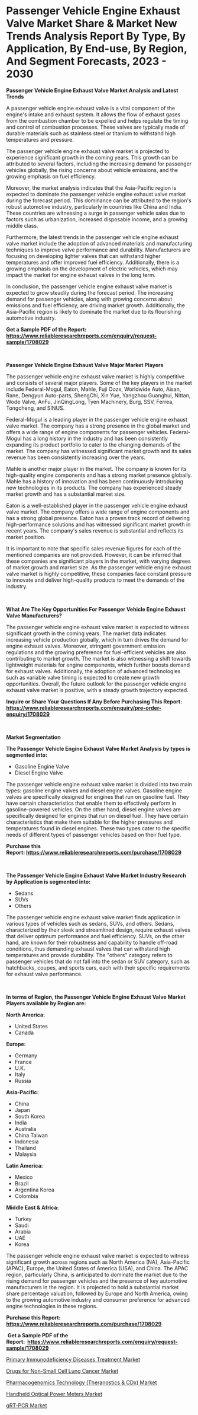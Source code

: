 <p><h1>Passenger Vehicle Engine Exhaust Valve Market Share & Market New Trends Analysis Report By Type, By Application, By End-use, By Region, And Segment Forecasts, 2023 - 2030</h1></p><p><strong>Passenger Vehicle Engine Exhaust Valve Market Analysis and Latest Trends</strong></p>
<p><p>A passenger vehicle engine exhaust valve is a vital component of the engine's intake and exhaust system. It allows the flow of exhaust gases from the combustion chamber to be expelled and helps regulate the timing and control of combustion processes. These valves are typically made of durable materials such as stainless steel or titanium to withstand high temperatures and pressure.</p><p>The passenger vehicle engine exhaust valve market is projected to experience significant growth in the coming years. This growth can be attributed to several factors, including the increasing demand for passenger vehicles globally, the rising concerns about vehicle emissions, and the growing emphasis on fuel efficiency.</p><p>Moreover, the market analysis indicates that the Asia-Pacific region is expected to dominate the passenger vehicle engine exhaust valve market during the forecast period. This dominance can be attributed to the region's robust automotive industry, particularly in countries like China and India. These countries are witnessing a surge in passenger vehicle sales due to factors such as urbanization, increased disposable income, and a growing middle class.</p><p>Furthermore, the latest trends in the passenger vehicle engine exhaust valve market include the adoption of advanced materials and manufacturing techniques to improve valve performance and durability. Manufacturers are focusing on developing lighter valves that can withstand higher temperatures and offer improved fuel efficiency. Additionally, there is a growing emphasis on the development of electric vehicles, which may impact the market for engine exhaust valves in the long term.</p><p>In conclusion, the passenger vehicle engine exhaust valve market is expected to grow steadily during the forecast period. The increasing demand for passenger vehicles, along with growing concerns about emissions and fuel efficiency, are driving market growth. Additionally, the Asia-Pacific region is likely to dominate the market due to its flourishing automotive industry.</p></p>
<p><strong>Get a Sample PDF of the Report:&nbsp; <a href="https://www.reliableresearchreports.com/enquiry/request-sample/1708029">https://www.reliableresearchreports.com/enquiry/request-sample/1708029</a></strong></p>
<p>&nbsp;</p>
<p><strong>Passenger Vehicle Engine Exhaust Valve Major Market Players</strong></p>
<p><p>The passenger vehicle engine exhaust valve market is highly competitive and consists of several major players. Some of the key players in the market include Federal-Mogul, Eaton, Mahle, Fuji Oozx, Worldwide Auto, Aisan, Rane, Dengyun Auto-parts, ShengChi, Xin Yue, Yangzhou Guanghui, Nittan, Wode Valve, AnFu, JinQingLong, Tyen Machinery, Burg, SSV, Ferrea, Tongcheng, and SINUS.</p><p>Federal-Mogul is a leading player in the passenger vehicle engine exhaust valve market. The company has a strong presence in the global market and offers a wide range of engine components for passenger vehicles. Federal-Mogul has a long history in the industry and has been consistently expanding its product portfolio to cater to the changing demands of the market. The company has witnessed significant market growth and its sales revenue has been consistently increasing over the years.</p><p>Mahle is another major player in the market. The company is known for its high-quality engine components and has a strong market presence globally. Mahle has a history of innovation and has been continuously introducing new technologies in its products. The company has experienced steady market growth and has a substantial market size.</p><p>Eaton is a well-established player in the passenger vehicle engine exhaust valve market. The company offers a wide range of engine components and has a strong global presence. Eaton has a proven track record of delivering high-performance solutions and has witnessed significant market growth in recent years. The company's sales revenue is substantial and reflects its market position.</p><p>It is important to note that specific sales revenue figures for each of the mentioned companies are not provided. However, it can be inferred that these companies are significant players in the market, with varying degrees of market growth and market size. As the passenger vehicle engine exhaust valve market is highly competitive, these companies face constant pressure to innovate and deliver high-quality products to meet the demands of the industry.</p></p>
<p>&nbsp;</p>
<p><strong>What Are The Key Opportunities For Passenger Vehicle Engine Exhaust Valve Manufacturers?</strong></p>
<p><p>The passenger vehicle engine exhaust valve market is expected to witness significant growth in the coming years. The market data indicates increasing vehicle production globally, which in turn drives the demand for engine exhaust valves. Moreover, stringent government emission regulations and the growing preference for fuel-efficient vehicles are also contributing to market growth. The market is also witnessing a shift towards lightweight materials for engine components, which further boosts demand for exhaust valves. Additionally, the adoption of advanced technologies such as variable valve timing is expected to create new growth opportunities. Overall, the future outlook for the passenger vehicle engine exhaust valve market is positive, with a steady growth trajectory expected.</p></p>
<p><strong>Inquire or Share Your Questions If Any Before Purchasing This Report: <a href="https://www.reliableresearchreports.com/enquiry/pre-order-enquiry/1708029">https://www.reliableresearchreports.com/enquiry/pre-order-enquiry/1708029</a></strong></p>
<p>&nbsp;</p>
<p><strong>Market Segmentation</strong></p>
<p><strong>The Passenger Vehicle Engine Exhaust Valve Market Analysis by types is segmented into:</strong></p>
<p><ul><li>Gasoline Engine Valve</li><li>Diesel Engine Valve</li></ul></p>
<p><p>The passenger vehicle engine exhaust valve market is divided into two main types: gasoline engine valves and diesel engine valves. Gasoline engine valves are specifically designed for engines that run on gasoline fuel. They have certain characteristics that enable them to effectively perform in gasoline-powered vehicles. On the other hand, diesel engine valves are specifically designed for engines that run on diesel fuel. They have certain characteristics that make them suitable for the higher pressures and temperatures found in diesel engines. These two types cater to the specific needs of different types of passenger vehicles based on their fuel type.</p></p>
<p><strong>Purchase this Report:&nbsp;<a href="https://www.reliableresearchreports.com/purchase/1708029">https://www.reliableresearchreports.com/purchase/1708029</a></strong></p>
<p>&nbsp;</p>
<p><strong>The Passenger Vehicle Engine Exhaust Valve Market Industry Research by Application is segmented into:</strong></p>
<p><ul><li>Sedans</li><li>SUVs</li><li>Others</li></ul></p>
<p><p>The passenger vehicle engine exhaust valve market finds application in various types of vehicles such as sedans, SUVs, and others. Sedans, characterized by their sleek and streamlined design, require exhaust valves that deliver optimum performance and fuel efficiency. SUVs, on the other hand, are known for their robustness and capability to handle off-road conditions, thus demanding exhaust valves that can withstand high temperatures and provide durability. The "others" category refers to passenger vehicles that do not fall into the sedan or SUV category, such as hatchbacks, coupes, and sports cars, each with their specific requirements for exhaust valve performance.</p></p>
<p>&nbsp;</p>
<p><strong>In terms of Region, the Passenger Vehicle Engine Exhaust Valve Market Players available by Region are:</strong></p>
<p>
    <p> <strong> North America: </strong>
        <ul>
            <li>United States</li>
            <li>Canada</li>
        </ul>
        </p> 
    <p> <strong> Europe: </strong>
        <ul>
            <li>Germany</li>
            <li>France</li>
            <li>U.K.</li>
            <li>Italy</li>
            <li>Russia</li>
        </ul>
        </p> 
    <p> <strong> Asia-Pacific: </strong>
        <ul>
            <li>China</li>
            <li>Japan</li>
            <li>South Korea</li>
            <li>India</li>
            <li>Australia</li>
            <li>China Taiwan</li>
            <li>Indonesia</li>
            <li>Thailand</li>
            <li>Malaysia</li>
        </ul>
        </p> 
    <p> <strong> Latin America: </strong>
        <ul>
            <li>Mexico</li>
            <li>Brazil</li>
            <li>Argentina Korea</li>
            <li>Colombia</li>
        </ul>
        </p> 
    <p> <strong> Middle East & Africa: </strong>
        <ul>
            <li>Turkey</li>
            <li>Saudi</li>
            <li>Arabia</li>
            <li>UAE</li>
            <li>Korea</li>
        </ul>
    </p>
    </p>
<p><p>The passenger vehicle engine exhaust valve market is expected to witness significant growth across regions such as North America (NA), Asia-Pacific (APAC), Europe, the United States of America (USA), and China. The APAC region, particularly China, is anticipated to dominate the market due to the rising demand for passenger vehicles and the presence of key automotive manufacturers in the region. It is projected to hold a substantial market share percentage valuation, followed by Europe and North America, owing to the growing automotive industry and consumer preference for advanced engine technologies in these regions.</p></p>
<p><strong>Purchase this Report: <a href="https://www.reliableresearchreports.com/purchase/1708029">https://www.reliableresearchreports.com/purchase/1708029</a></strong></p>
<p>&nbsp;<strong>Get a Sample PDF of the Report:&nbsp;&nbsp;<a href="https://www.reliableresearchreports.com/enquiry/request-sample/1708029">https://www.reliableresearchreports.com/enquiry/request-sample/1708029</a></strong></p>
<p><strong></strong></p>
<p><p><a href="https://www.linkedin.com/pulse/primary-immunodeficiency-diseases-treatment-market-ipxye/">Primary Immunodeficiency Diseases Treatment Market</a></p><p><a href="https://medium.com/@mahimohanrp23/drugs-for-non-small-cell-lung-cancer-market-competitive-analysis-market-trends-and-forecast-to-e0f4275bd44d">Drugs for Non-Small Cell Lung Cancer Market</a></p><p><a href="https://www.linkedin.com/pulse/pharmacogenomics-technology-theranostics-amp-cdx-market-zbvbe/">Pharmacogenomics Technology (Theranostics & CDx) Market</a></p><p><a href="https://medium.com/@adityalohrp23/handheld-optical-power-meters-market-size-cagr-trends-2024-2030-5b4a3d10db14">Handheld Optical Power Meters Market</a></p><p><a href="https://www.linkedin.com/pulse/qrt-pcr-market-size-share-global-analysis-report-2023-neose/">qRT-PCR Market</a></p></p>